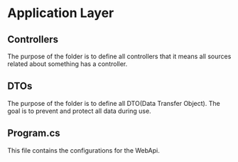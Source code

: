 # Application Layer

## Controllers

The purpose of the folder is to define all controllers that it means all sources related about something has a controller.

## DTOs

The purpose of the folder is to define all DTO(Data Transfer Object). The goal is to prevent and protect all data during use.

## Program.cs

This file contains the configurations for the WebApi.
